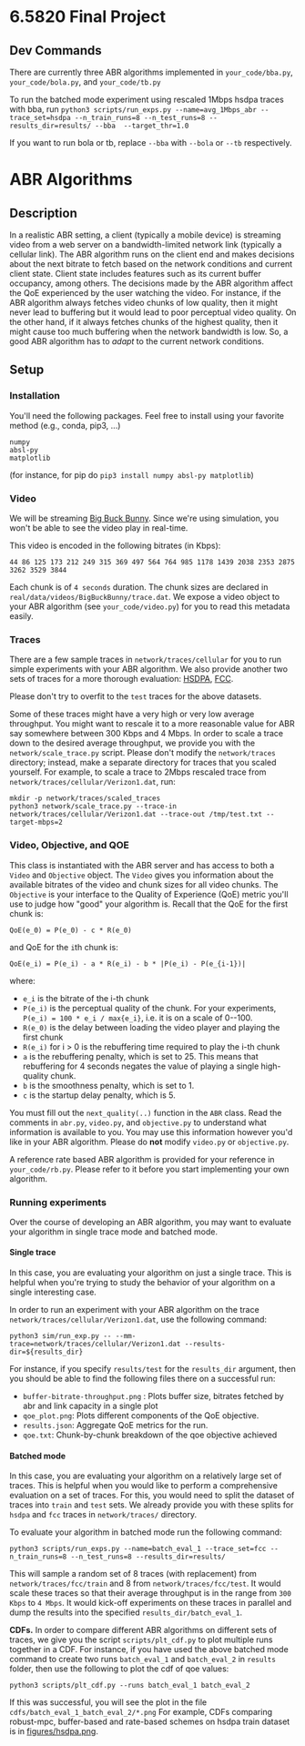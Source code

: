 # 6.5820 Final Project

## Dev Commands
There are currently three ABR algorithms implemented in `your_code/bba.py`, `your_code/bola.py`, and `your_code/tb.py`

To run the batched mode experiment using rescaled 1Mbps hsdpa traces with bba, run `python3 scripts/run_exps.py --name=avg_1Mbps_abr --trace_set=hsdpa --n_train_runs=8 --n_test_runs=8 --results_dir=results/ --bba  --target_thr=1.0`

If you want to run bola or tb, replace `--bba` with `--bola` or `--tb` respectively.

# ABR Algorithms

## Description

In a realistic ABR setting, a client (typically a mobile device) is streaming video from a web server on a
bandwidth-limited network link (typically a cellular link). The ABR algorithm runs on the client end and
makes decisions about the next bitrate to fetch based on the network conditions and current client state.
Client state includes features such as its current buffer occupancy, among others. The decisions made by
the ABR algorithm affect the QoE experienced by the user watching the video. For instance, if the ABR
algorithm always fetches video chunks of low quality, then it might never lead to buffering but it would lead to
poor perceptual video quality. On the other hand, if it always fetches chunks of the highest quality, then it
might cause too much buffering when the network bandwidth is low. So, a good ABR algorithm
has to *adapt* to the current network conditions.

## Setup

### Installation

You'll need the following packages. Feel free to install using your favorite method (e.g., conda, pip3, ...)
```
numpy
absl-py
matplotlib
```
(for instance, for pip do `pip3 install numpy absl-py matplotlib`)

### Video

We will be streaming [Big Buck Bunny](https://www.youtube.com/watch?v=aqz-KE-bpKQ).
Since we're using simulation, you won't be able to see the video play in real-time.

This video is encoded in the following bitrates (in Kbps):

```
44 86 125 173 212 249 315 369 497 564 764 985 1178 1439 2038 2353 2875 3262 3529 3844
```

Each chunk is of `4 seconds` duration.
The chunk sizes are declared in `real/data/videos/BigBuckBunny/trace.dat`.
We expose a video object to your ABR algorithm (see `your_code/video.py`) for you to read this metadata easily.

### Traces

There are a few sample traces in `network/traces/cellular` for you to run simple experiments with your ABR algorithm.
We also provide another two sets of traces for a more thorough evaluation:
[HSDPA](http://home.ifi.uio.no/paalh/dataset/hsdpa-tcp-logs/),
[FCC](https://www.fcc.gov/general/measuring-broadband-america).

Please don't try to overfit to the `test` traces for the above datasets.

Some of these traces might have a very high or very low average throughput. You might want to rescale it to a
more reasonable value for ABR say somewhere between 300 Kbps and 4 Mbps.
In order to scale a trace down to the desired average throughput, we provide you with the `network/scale_trace.py` script.
Please don't modify the `network/traces` directory; instead, make a separate directory for traces that you scaled yourself.
For example, to scale a trace to 2Mbps rescaled trace from `network/traces/cellular/Verizon1.dat`, run:

```
mkdir -p network/traces/scaled_traces
python3 network/scale_trace.py --trace-in network/traces/cellular/Verizon1.dat --trace-out /tmp/test.txt --target-mbps=2
```

### Video, Objective, and QOE
This class is instantiated with the ABR server and has access to both a `Video` and `Objective` object. The `Video` gives you
information about the available bitrates of the video and chunk sizes for all video chunks. The `Objective` is your interface to the
Quality of Experience (QoE) metric you'll use to judge how "good" your algorithm is. Recall that the QoE for the first chunk
is:

```
QoE(e_0) = P(e_0) - c * R(e_0)
```

and QoE for the `i`th chunk is:

```
QoE(e_i) = P(e_i) - a * R(e_i) - b * |P(e_i) - P(e_{i-1})|
```

where:
 - `e_i` is the bitrate of the i-th chunk
 - `P(e_i)` is the perceptual quality of the chunk. For your experiments, `P(e_i) = 100 * e_i / max{e_i}`, i.e. it is on a scale of 0--100.
 - `R(e_0)` is the delay between loading the video player and playing the first chunk
 - `R(e_i)` for i > 0 is the rebuffering time required to play the i-th chunk
 - `a` is the rebuffering penalty, which is set to 25. This means that rebuffering for 4 seconds negates the value of playing a single high-quality chunk.
 - `b` is the smoothness penalty, which is set to 1.
 - `c` is the startup delay penalty, which is 5.

You must fill out the `next_quality(..)` function in the `ABR` class.
Read the comments in `abr.py`, `video.py`, and `objective.py` to understand what information is available to you. You may use this information however you'd like in your ABR algorithm. Please do **not** modify `video.py` or `objective.py`.

A reference rate based ABR algorithm is provided for your reference in `your_code/rb.py`.
Please refer to it before you start implementing your own algorithm.

### Running experiments

Over the course of developing an ABR algorithm, you may want to  evaluate your algorithm in single trace mode and batched mode.

#### Single trace

In this case, you are evaluating your algorithm on just a single trace. This is helpful when you're trying to study the behavior of your algorithm on a single interesting case.

In order to run an experiment with your ABR algorithm on the trace `network/traces/cellular/Verizon1.dat`, use the following command:

```
python3 sim/run_exp.py -- --mm-trace=network/traces/cellular/Verizon1.dat --results-dir=${results_dir}
```

For instance, if you specify `results/test` for the `results_dir` argument, then you should be able to find the following files there on a successful run:

* `buffer-bitrate-throughput.png` : Plots buffer size, bitrates fetched by abr and link capacity in a single plot
* `qoe_plot.png`: Plots different components of the QoE objective.
* `results.json`: Aggregate QoE metrics for the run.
* `qoe.txt`: Chunk-by-chunk breakdown of the qoe objective achieved

#### Batched mode

In this case, you are evaluating your algorithm on a relatively large set of traces. This is helpful when you would like to perform a comprehensive evaluation on a set of traces. For this, you would need to split the dataset of traces into `train` and `test` sets. We already provide you with these splits for `hsdpa` and `fcc` traces in `network/traces/` directory.

To evaluate your algorithm in batched mode run the following command:

```
python3 scripts/run_exps.py --name=batch_eval_1 --trace_set=fcc --n_train_runs=8 --n_test_runs=8 --results_dir=results/
```

This will sample a random set of 8 traces (with replacement) from `network/traces/fcc/train` and 8 from `network/traces/fcc/test`.
It would scale these traces so that their average throughput is in the range from `300 Kbps` to `4 Mbps`.
It would kick-off experiments on these traces in parallel and dump the results into the specified `results_dir/batch_eval_1`.

**CDFs.** In order to compare different ABR algorithms on different sets of traces, we give you the script `scripts/plt_cdf.py` to plot multiple runs together in a CDF. For instance, if you have used the above batched mode command to create two runs `batch_eval_1` and `batch_eval_2` in `results` folder, then use the following to plot the cdf of qoe values:

```
python3 scripts/plt_cdf.py --runs batch_eval_1 batch_eval_2
```

If this was successful, you will see the plot in the file `cdfs/batch_eval_1_batch_eval_2/*.png`
For example, CDFs comparing robust-mpc, buffer-based and rate-based schemes on hsdpa train dataset is in [figures/hsdpa.png](figures/hsdpa.png).
